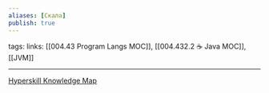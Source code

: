 ```yaml
---
aliases: [Скала]
publish: true
---
```




tags: 
links:  [[004.43 Program Langs MOC]], [[004.432.2 ☕️ Java MOC]], [[JVM]]

---
[Hyperskill Knowledge Map](https://hyperskill.org/knowledge-map) 
